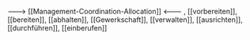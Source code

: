 ---> [[Management-Coordination-Allocation]] <---
, [[vorbereiten]], [[bereiten]], [[abhalten]], [[Gewerkschaft]], [[verwalten]], [[ausrichten]], [[durchführen]], [[einberufen]]